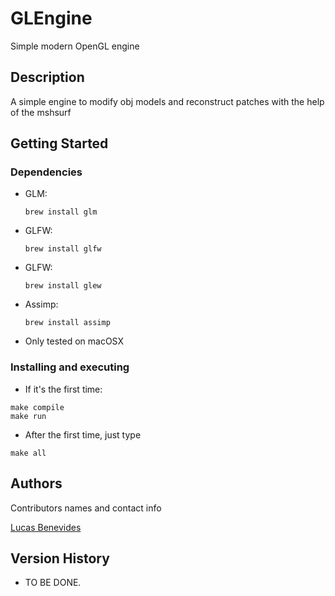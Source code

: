# GLEngine

Simple modern OpenGL engine

## Description

A simple engine to modify obj models and reconstruct patches with the help of the mshsurf

## Getting Started

### Dependencies

* GLM:  
  ```
  brew install glm
  ```

* GLFW:  
  ```
  brew install glfw
  ```

* GLFW:  
  ```
  brew install glew
  ```

* Assimp:  
  ```
  brew install assimp
  ```
  
* Only tested on macOSX

### Installing and executing

* If it's the first time:
```
make compile 
make run
```

* After the first time, just type 
```
make all
```

## Authors

Contributors names and contact info

[Lucas Benevides](https://www.linkedin.com/in/lucas-benevides-2396a583/)

## Version History

* TO BE DONE.